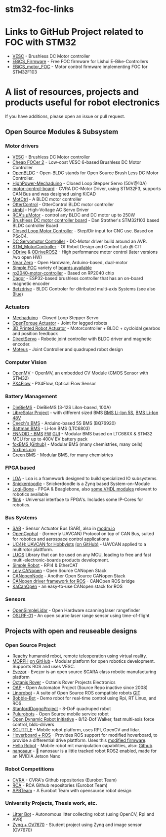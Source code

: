 # stm32-foc-links
# Links to GitHub Project related to FOC with STM32

- [VESC](https://github.com/vedderb/bldc-hardware) - Brushless DC Motor controller
- [EBiCS_Firmware](https://github.com/EBiCS/EBiCS_Firmware) - Free FOC firmware for Lishui E-Bike-Controllers
- [EBiCS_motor_FOC](https://github.com/EBiCS/EBiCS_motor_FOC) - Motor control firmware implementing FOC for STM32F103




# A list of resources, projects and products useful for robot electronics
If you have additions, please open an issue or pull request.

## Open Source Modules & Subsystem

### Motor drivers
- [VESC](https://github.com/vedderb/bldc-hardware) - Brushless DC Motor controller
- [Cheap FOCer 2](https://github.com/shamansystems/Cheap-FOCer-2) - Low-cost VESC 6-based Brushless DC Motor Controller
- [OpenBLDC](https://open-bldc.org/wiki/Open-BLDC) - Open-BLDC stands for Open Source Brush Less DC Motor Controller.
- [HighPower-Mechaduino](https://github.com/pointhi/HighPower-Mechaduino) - Closed Loop Stepper Servo (50V@10A)
- [motor-control-board](https://github.com/cvra/motor-control-board) - CVRA DC-Motor Driver, using STM32F3, supports CAN Bus and was designed using KiCAD
- [MotCtrl](https://github.com/osannolik/MotCtrl) - A BLDC motor controller
- [OtterControl](https://github.com/NiklasFauth/ottercontrol) - OtterControl BLDC motor controller
- [stmbl](https://github.com/rene-dev/stmbl) - High-Voltage AC Servo Driver
- [RCA's µMotor](https://github.com/roboterclubaachen/micro-motor) - control any BLDC and DC motor up to 250W
- [Brushless DC motor controller board](https://danstrother.com/2011/01/12/brushless-dc-motor-controller-board/) - Dan Strother's STM32f103 based BLDC controller Board
- [Closed Loop Motor Controller](https://github.com/ottoragam/Tarocco) - Step/Dir input for CNC use. Based on PSoC4.
- [DC Servomotor Controller](http://elm-chan.org/works/smc/report_e.html) - DC-Motor driver build around an AVR.
- [STM_MotorController](https://github.com/open-rdc/STM_MotorController) - Of Robot Design and Control Lab @ CIT
- [ODrive](https://github.com/madcowswe/ODrive) & [ODriveROS2](https://github.com/Factor-Robotics/odrive_ros2_control) - High performance motor control (later versions /wo open HW) 
- [Near Zero](https://skysedge.com/robotics/nearzero/index.html) - Open Hardware, Arduino-based, dual-motor
- [Simple FOC](https://simplefoc.com/) variety of [boards available](https://www.aliexpress.com/item/1005003311241556.html)
- [rp2040-motor-controller](https://github.com/Twisted-Fields/rp2040-motor-controller) - Based on RP2040 chip
- [Dagor](https://github.com/byDagor/Dagor-Brushless-Controller) - ESP32-based brushless controller that has an on-board magnetic encoder
- [Betzdrive](https://betzdrive.github.io/) - BLDC Controler for ditributed multi-axis Systems (see also [Blue](https://rll.berkeley.edu/blue/))

### Actuators
- [Mechaduino](http://tropical-labs.com/index.php/mechaduino) - Closed Loop Stepper Servo
- [OpenTorque Actuator](https://github.com/G-Levine/OpenTorque-Actuator) - Joint for legged robots
- [3D Printed Robot Actuator](https://hackaday.io/project/157812-3d-printed-robot-actuator) - Motorcontroller + BLDC + cycloidal gearbox and position feedback
- [DirectServo](https://github.com/DizzyRobot/DirectServo) - Robotic joint controller with BLDC driver and magnetic encoder.
- [Moteus](https://github.com/mjbots/moteus) - Joint Controller and quadruped robot design

### Computer Vision
- [OpenMV](https://github.com/openmv/openmv) - OpenMV, an embedded CV Module (CMOS Sensor with STM32)
- [PX4Flow](https://github.com/PX4/Hardware/tree/master/FLOWv1) - PX4Flow, Optical Flow Sensor

### Battery Management ###
- [DieBieMS](https://github.com/DieBieEngineering/DieBieMS) - DieBieMS (3-12S LiIon-based, 100A)
- [LibreSolar Project](https://github.com/LibreSolar) - with different sized BMS [BMS Li-Ion 5S](https://github.com/LibreSolar/BMS-5s), [BMS Li-Ion 48V](https://github.com/LibreSolar/BMS48V)
- [Ceech's BMS](https://github.com/ceech/BQ76920-BMS) - Arduino-based 5S BMS (BQ76920)
- [Battman BMS](https://github.com/raphaelchang/battman-hardware) - Li-Ion BMS (LTC6803)
- [ENNOID - BMS](https://github.com/EnnoidMe/ENNOID-BMS) [FW](https://github.com/EnnoidMe/ENNOID-BMS-Firmware) [GUI](https://github.com/EnnoidMe/ENNOID-BMS-Tool) - Modular BMS based on LTC68XX & STM32 MCU for up to 400V EV battery pack
- [foxBMS (Github)](https://github.com/foxBMS/foxbms) - Modular BMS (many chemistries, many cells)  [foxbms.org](https://foxbms.org/)
- [Green BMS](https://github.com/Green-bms/SmartBMS) - Modular BMS, for many chemistries 

### FPGA based
- [LOA](https://github.com/loa-org) - Loa is a framework designed to build specialized IO subsystems.
- [Snickerdoodle](http://krtkl.com/) - Snickerdoodle is a Zynq based System-on-Module
- [Logi-Bone](http://valentfx.com/logi-bone/) - FPGA & Beaglebone, also [some VHDL modules](https://github.com/fpga-logi/logi-hard) relevant to robotics available
- [flink](https://github.com/flink-project) - Universal interface to FPGA's. Includes some IP-Cores for robotics.

### Bus Systems
- [SAB](https://xpcc.io/api/group__sab.html) - Sensor Actuator Bus (SAB), also in [modm.io](https://modm.io/reference/module/modm-communication-sab/)
- [OpenCyphal](https://opencyphal.org/) - (formerly UAVCAN) Protocol on top of CAN Bus, suited for robotics and aerospace control applications
- [UC4H: UAVCAN for Hobbyists](http://www.olliw.eu/2017/uavcan-for-hobbyists/)  [(on GitHub)](https://github.com/olliw42/uavcan4hobbyists) - UAVCAN applied to a multirotor plattform.
- [LUOS](https://github.com/Luos-io/Luos#readme) Library that can be used on any MCU, leading to free and fast multi-electronic-boards products development. 
- [Simple Robot](http://www.simplerobot.net/) - RPI4 & EtherCAT
- [Lely CANopen](https://opensource.lely.com/canopen/) - Open Source CANopen Stack
- [CANopenNode](https://github.com/CANopenNode/CANopenNode) - Another Open Source CANopen Stack
- [CANopen driver framework for ROS](https://github.com/ros-industrial/ros_canopen) - CANOpen ROS bridge
- [KaCanOpen](https://kitmedical.github.io/kacanopen/) - an easy-to-use CANopen stack for ROS

### Sensors
- [OpenSimpleLidar](https://github.com/iliasam/OpenSimpleLidar) - Open Hardware scanning laser rangefinder
- [OSLRF-01](https://www.documents.lightware.co.za/OSLRF-01%20-%20Laser%20Rangefinder%20Manual%20-%20Rev%200.pdf) - An open source laser range sensor using time-of-flight

## Projects with open and reuseable designs

### Open Source Project
- [Reachy](https://www.pollen-robotics.com/)  humanoid robot, remote teleoperation using virtual reality.
- [MORPH](https://hackaday.io/project/25730-morph-modular-open-robotics-platform-for-hackers) [on GitHub](https://github.com/roaldlemmens/morph) - Modular platform for open robotics development. Supports ROS and uses VESC.
- [Evezor](https://hackaday.io/project/20416-evezor-robotic-arm) - Evezor is an open source SCARA class robotic manufacturing platform
- [Octanis Rover](https://github.com/Octanis1/Octanis1-Electronics) - Octanis Rover Projects Electronics
- [OAP](http://oap.sourceforge.net/) - Open Automaton Project (Source Repo inactive since 2008)
- [Linorobot](https://linorobot.org/) - A suite of Open Source ROS compatible robots [GIT](https://github.com/linorobot/linorobot)
- [Bobble-Bot](https://hackaday.io/project/164992-bobble-bot) - Demo robot for real-time control using Rpi, RT Linux, and ROS.
- [StanfordDoggoProject](https://github.com/Nate711/StanfordDoggoProject) - 8-DoF quadruped robot
- [Pulurobots](https://www.pulurobotics.fi/page/github) - Open Source mobile service robot
- [Open Dynamic Robot Initiative](https://github.com/open-dynamic-robot-initiative) - 8/12-Dof Walker, fast multi-axis force control, bldc-drivers
- [SCUTTLE](https://mxet.github.io/SCUTTLE/) - Mobile robot platform, uses RPI, OpenCV and lidar. 
- [Hoverboard + ROS](https://github.com/alex-makarov/hoverboard-driver) - Provides ROS support for modified hoverboard, to provide a differential drive plattform. Uses this [modified firmware](https://github.com/bipropellant/bipropellant-hoverboard-firmware).
- [Hello Robot](http://hello-robot.com/) - Mobile robot mit manipulation capabilities, also: [Github](https://github.com/hello-robot).
- [nanosaur](https://github.com/rnanosaur) - 🦕 nanosaur is a little tracked robot ROS2 enabled, made for an NVIDIA Jetson Nano


### Robot Competitions
- [CVRA](https://github.com/cvra) - CVRA's Github repositories (Eurobot Team)
- [RCA](https://github.com/roboterclubaachen) - RCA Github repositories (Eurobot Team)
- [APBTeam](http://apbteam.org/) - A Eurobot Team with opensource robot design

### University Projects, Thesis work, etc.
- [Litter Bot](https://github.com/Nurgak/Litter-collecting-robot) - Autonomous litter collecting robot (using OpenCV, Rpi and AVR)
- [Zynq + OV7670](https://github.com/laurivosandi/hdl) - Student project using Zynq and image sensor (OV7670)
